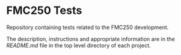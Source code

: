 # FMC250 Tests

Repository containing tests related to the FMC250 development.

The description, instructions and appropriate information are in the
*README.md* file in the top level directory of each project.
